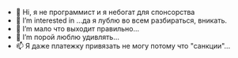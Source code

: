 - 👋 Hi, я не программист и я небогат для спонсорства
- 👀 I’m interested in ...да я лублю во всем разбираться, вникать.
- 🌱 I’m мало что выходит правильно...
- 💞️ I’m порой люблю удивлять...
- 📫 Я даже платежку привязать не могу потому что "санкции"...

<!---
MitrichDot/MitrichDot is a ✨ special ✨ repository because its `README.md` (this file) appears on your GitHub profile.
You can click the Preview link to take a look at your changes.
--->
